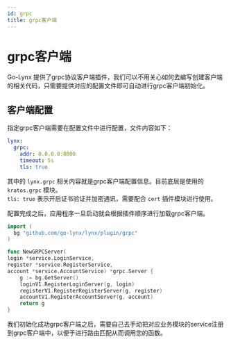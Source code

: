 ```yaml
---
id: grpc
title: grpc客户端
---
```


# grpc客户端

Go-Lynx 提供了grpc协议客户端插件，我们可以不用关心如何去编写创建客户端的相关代码，只需要提供对应的配置文件即可自动进行grpc客户端初始化。

## 客户端配置

指定grpc客户端需要在配置文件中进行配置，文件内容如下：

```yaml
lynx:
  grpc:
    addr: 0.0.0.0:8000
    timeout: 5s
    tls: true
```

其中的 `lynx.grpc` 相关内容就是grpc客户端配置信息。目前底层是使用的 `kratos.grpc` 模块。  
`tls: true` 表示开启证书验证并加密通讯，需要配合 `cert` 插件模块进行使用。

配置完成之后，应用程序一旦启动就会根据插件顺序进行加载grpc客户端。

```go
import (
  bg "github.com/go-lynx/lynx/plugin/grpc"
)

func NewGRPCServer(
login *service.LoginService,
register *service.RegisterService,
account *service.AccountService) *grpc.Server {
    g := bg.GetServer()
    loginV1.RegisterLoginServer(g, login)
    registerV1.RegisterRegisterServer(g, register)
    accountV1.RegisterAccountServer(g, account)
    return g
}
```

我们初始化成功grpc客户端之后，需要自己去手动把对应业务模块的service注册到grpc客户端中，以便于进行路由匹配从而调用您的函数。